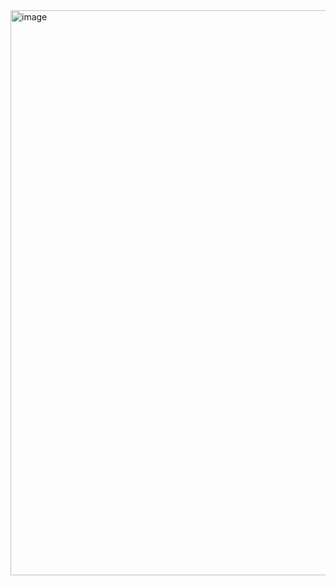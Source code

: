 <img width="904" alt="image" src="https://user-images.githubusercontent.com/64132798/146498366-4810da3c-f191-43ad-ad5c-5b5987a9c4b4.png">
